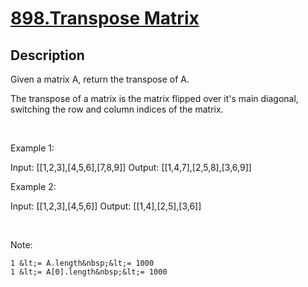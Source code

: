 # [898.Transpose Matrix](https://leetcode.com/problems/transpose-matrix/)
        
## Description
        
Given a&nbsp;matrix A, return the transpose of A.

The transpose of a matrix is the matrix flipped over it&#39;s main diagonal, switching the row and column indices of the matrix.

&nbsp;


Example 1:


Input: [[1,2,3],[4,5,6],[7,8,9]]
Output: [[1,4,7],[2,5,8],[3,6,9]]



Example 2:


Input: [[1,2,3],[4,5,6]]
Output: [[1,4],[2,5],[3,6]]


&nbsp;

Note:


	1 &lt;= A.length&nbsp;&lt;= 1000
	1 &lt;= A[0].length&nbsp;&lt;= 1000



